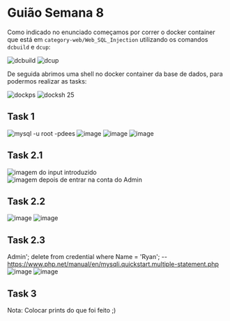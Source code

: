 # Guião Semana 8
Como indicado no enunciado começamos por correr o docker container que está em `category-web/Web_SQL_Injection` utilizando os comandos `dcbuild` e `dcup`:

![dcbuild](https://git.fe.up.pt/fsi/fsi2324/logs/l06g07/-/raw/main/images/sqli_00.png)
![dcup](https://git.fe.up.pt/fsi/fsi2324/logs/l06g07/-/raw/main/images/sqli_01.png)

De seguida abrimos uma shell no docker container da base de dados, para podermos realizar as tasks:

![dockps](https://git.fe.up.pt/fsi/fsi2324/logs/l06g07/-/raw/main/images/sqli_02.png)
![docksh 25](https://git.fe.up.pt/fsi/fsi2324/logs/l06g07/-/raw/main/images/sqli_03.png)


## Task 1


![mysql -u root -pdees](https://git.fe.up.pt/fsi/fsi2324/logs/l06g07/-/raw/main/images/sqli_045.png)
![image](https://git.fe.up.pt/fsi/fsi2324/logs/l06g07/-/raw/main/images/sqli_04.png)
![image](https://git.fe.up.pt/fsi/fsi2324/logs/l06g07/-/raw/main/images/sqli_05.png)
![image](https://git.fe.up.pt/fsi/fsi2324/logs/l06g07/-/raw/main/images/sqli_06.png)

## Task 2.1
![imagem do input introduzido](https://git.fe.up.pt/fsi/fsi2324/logs/l06g07/-/raw/main/images/sqli_07.png)
![imagem depois de entrar na conta do Admin](https://git.fe.up.pt/fsi/fsi2324/logs/l06g07/-/raw/main/images/sqli_07.png)

## Task 2.2
![image](https://git.fe.up.pt/fsi/fsi2324/logs/l06g07/-/raw/main/images/sqli_11.png)
![image](https://git.fe.up.pt/fsi/fsi2324/logs/l06g07/-/raw/main/images/sqli_10.png)

## Task 2.3
Admin'; delete from credential where Name = 'Ryan'; -- 
https://www.php.net/manual/en/mysqli.quickstart.multiple-statement.php
![image](https://git.fe.up.pt/fsi/fsi2324/logs/l06g07/-/raw/main/images/sqli_12.png)
![image](https://git.fe.up.pt/fsi/fsi2324/logs/l06g07/-/raw/main/images/sqli_13.png)


## Task 3
Nota: Colocar prints do que foi feito ;)
